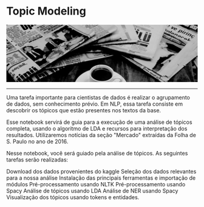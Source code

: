 # Topic Modeling

![image](img.png)

---


Uma tarefa importante para cientistas de dados é realizar o agrupamento de dados, sem conhecimento prévio. Em NLP, essa tarefa consiste em descobrir os tópicos que estão presentes nos textos da base.

Esse notebook servirá de guia para a execução de uma análise de tópicos completa, usando o algoritmo de LDA e recursos para interpretação dos resultados. Utilizaremos notícias da seção "Mercado" extraídas da Folha de S. Paulo no ano de 2016. 

Nesse notebook, você será guiado pela análise de tópicos. As seguintes tarefas serão realizadas:

Download dos dados provenientes do kaggle
Seleção dos dados relevantes para a nossa análise
Instalação das principais ferramentas e importação de módulos
Pré-processamento usando NLTK
Pré-processamento usando Spacy
Análise de tópicos usando LDA
Análise de NER usando Spacy
Visualização dos tópicos usando tokens e entidades.
